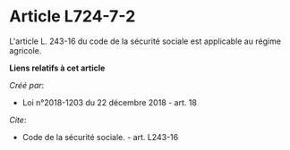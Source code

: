 # Article L724-7-2

L'article L. 243-16 du code de la sécurité sociale est applicable au régime agricole.

**Liens relatifs à cet article**

_Créé par_:

  - Loi n°2018-1203 du 22 décembre 2018 - art. 18

_Cite_:

  - Code de la sécurité sociale. - art. L243-16

